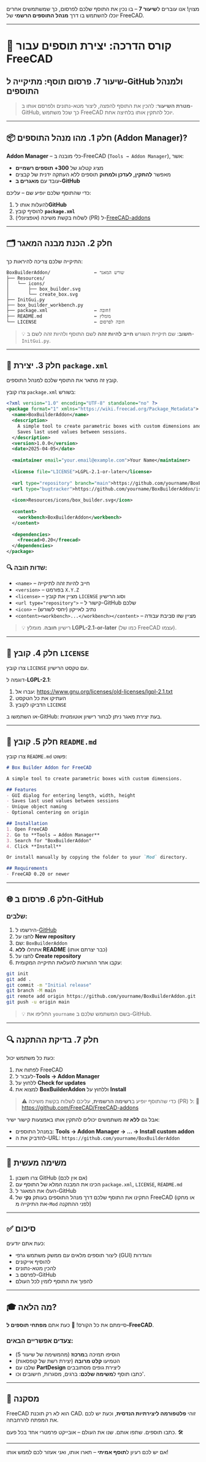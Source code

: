 מצוין! אנו עוברים ל**שיעור 7** – בו נכין את התוסף שלכם לפרסום, כך שמשתמשים אחרים יוכלו להשתמש בו דרך **מנהל התוספים הרשמי** של FreeCAD.

---

# 📘 קורס הדרכה: יצירת תוספים עבור FreeCAD
## שיעור 7. פרסום תוסף: מתיקייה ל-GitHub ולמנהל התוספים

> **מטרת השיעור**: להכין את התוסף להפצה, ליצור מטא-נתונים ולפרסם אותו ב-GitHub, כך שכל משתמש FreeCAD יוכל להתקין אותו בלחיצה אחת.

---

## 📦 חלק 1. מהו מנהל התוספים (Addon Manager)?

**Addon Manager** – כלי מובנה ב-FreeCAD (`Tools → Addon Manager`), אשר:
- מציג קטלוג של **300+ תוספים רשמיים**
- מאפשר **להתקין, לעדכן ולמחוק** תוספים ללא העתקה ידנית של קבצים
- עובד עם **מאגרים ב-GitHub**

כדי שהתוסף שלכם יופיע שם – עליכם:
1. להעלות אותו ל**GitHub**
2. להוסיף קובץ **`package.xml`**
3. (אופציונלי) לשלוח בקשת משיכה (PR) ל-[FreeCAD-addons](https://github.com/FreeCAD/FreeCAD-addons)

---

## 🗂 חלק 2. הכנת מבנה המאגר

התיקייה שלכם צריכה להיראות כך:

```
BoxBuilderAddon/                ← שורש המאגר
├── Resources/
│   └── icons/
│       ├── box_builder.svg
│       └── create_box.svg
├── InitGui.py
├── box_builder_workbench.py
├── package.xml                 ← חובה!
├── README.md                   ← מומלץ
└── LICENSE                     ← חובה לפרסום
```

> 💡 **חשוב**: שם תיקיית השורש **חייב להיות זהה** לשם התוסף ולהיות זהה לשם ב-`InitGui.py`.

---

## 📄 חלק 3. יצירת `package.xml`

קובץ זה מתאר את התוסף שלכם למנהל התוספים.

צרו קובץ `package.xml` בשורש:

```xml
<?xml version="1.0" encoding="UTF-8" standalone="no" ?>
<package format="1" xmlns="https://wiki.freecad.org/Package_Metadata">
  <name>BoxBuilderAddon</name>
  <description>
    A simple tool to create parametric boxes with custom dimensions and GUI.
    Saves last used values between sessions.
  </description>
  <version>1.0.0</version>
  <date>2025-04-05</date>
  
  <maintainer email="your.email@example.com">Your Name</maintainer>
  
  <license file="LICENSE">LGPL-2.1-or-later</license>
  
  <url type="repository" branch="main">https://github.com/yourname/BoxBuilderAddon</url>
  <url type="bugtracker">https://github.com/yourname/BoxBuilderAddon/issues</url>
  
  <icon>Resources/icons/box_builder.svg</icon>
  
  <content>
    <workbench>BoxBuilderAddon</workbench>
  </content>
  
  <dependencies>
    <freecad>0.20</freecad>
  </dependencies>
</package>
```

### 🔍 שדות חובה:
- `<name>` – חייב להיות זהה לתיקייה
- `<version>` – בפורמט `X.Y.Z`
- `<license>` – מציין את קובץ `LICENSE` וסוג הרישיון
- `<url type="repository">` – קישור ל-GitHub שלכם
- `<icon>` – נתיב לאייקון (יחסי לשורש)
- `<content><workbench>...</workbench></content>` – מציין שזו סביבת עבודה

> 💡 רישיון **חובה**. מומלץ **LGPL-2.1-or-later** (כמו של FreeCAD עצמו).

---

## 📄 חלק 4. קובץ `LICENSE`

צרו קובץ `LICENSE` עם טקסט הרישיון.

דוגמה ל-**LGPL-2.1**:
1. עברו אל: https://www.gnu.org/licenses/old-licenses/lgpl-2.1.txt
2. העתיקו את כל הטקסט
3. הדביקו לקובץ `LICENSE`

או השתמשו ב-GitHub: בעת יצירת מאגר ניתן לבחור רישיון אוטומטית.

---

## 📝 חלק 5. קובץ `README.md`

צרו קובץ `README.md` פשוט:

```markdown
# Box Builder Addon for FreeCAD

A simple tool to create parametric boxes with custom dimensions.

## Features
- GUI dialog for entering length, width, height
- Saves last used values between sessions
- Unique object naming
- Optional centering on origin

## Installation
1. Open FreeCAD
2. Go to **Tools → Addon Manager**
3. Search for "BoxBuilderAddon"
4. Click **Install**

Or install manually by copying the folder to your `Mod` directory.

## Requirements
- FreeCAD 0.20 or newer
```

---

## 🌐 חלק 6. פרסום ב-GitHub

### שלבים:
1. הירשמו ל-[GitHub](https://github.com/)
2. לחצו על **New repository**
3. שם: `BoxBuilderAddon`
4. אתחלו **ללא README** (כבר יצרתם אותו)
5. לחצו על **Create repository**
6. עקבו אחר ההוראות להעלאת התיקייה המקומית:

```bash
git init
git add .
git commit -m "Initial release"
git branch -M main
git remote add origin https://github.com/yourname/BoxBuilderAddon.git
git push -u origin main
```

> 💡 החליפו את `yourname` בשם המשתמש שלכם ב-GitHub.

---

## 🔍 חלק 7. בדיקת ההתקנה

כעת כל משתמש יכול:
1. לפתוח את FreeCAD
2. לעבור ל-**Tools → Addon Manager**
3. ללחוץ על **Check for updates**
4. למצוא את **BoxBuilderAddon** וללחוץ על **Install**

> ⚠️ כדי שהתוסף יופיע ב**רשימה הרשמית**, עליכם לשלוח בקשת משיכה (PR) ל:
> 🔗 https://github.com/FreeCAD/FreeCAD-addons

אבל גם **ללא זה** משתמשים יכולים להתקין אותו באמצעות קישור ישיר:
- במנהל התוספים: **Tools → Addon Manager → ... → Install custom addon**
- להדביק את ה-URL: `https://github.com/yourname/BoxBuilderAddon`

---

## 🧪 משימה מעשית

1. צרו חשבון GitHub (אם אין לכם)
2. הכינו את המבנה המלא של התוסף עם `package.xml`, `LICENSE`, `README.md`
3. העלו את המאגר ל-GitHub
4. התקינו את התוסף שלכם דרך מנהל התוספים בעותק **נקי** של FreeCAD (או מחקו את התיקייה מ-`Mod` לפני ההתקנה)

---

## ✅ סיכום

כעת אתם יודעים:
- ליצור תוספים מלאים עם ממשק משתמש גרפי (GUI) והגדרות
- להוסיף אייקונים
- להכין מטא-נתונים
- לפרסם ב-GitHub
- להפוך את התוסף לזמין לכל העולם

---

## 🎓 מה הלאה?

סיימתם את כל הקורס! 🎉
כעת אתם **מפתחי תוספים ל-FreeCAD**.

### צעדים אפשריים הבאים:
- הוסיפו תמיכה ב**מרכוז** (מהמשימה של שיעור 5)
- הטמיעו **קלט מרובה** (יצירת רשת של קופסאות)
- שלבו עם **PartDesign** ליצירת גופים מסתובבים
- כתבו תוסף ל**משימה שלכם**: ברגים, מסגרות, חישובים וכו'.

---

## 💬 מסקנה

FreeCAD הוא לא רק תוכנת CAD.
זוהי **פלטפורמה ליצירתיות הנדסית**, וכעת יש לכם את המפתח להרחבתה.

כתבו תוספים. שתפו אותם. שנו את העולם – אובייקט פרמטרי אחד בכל פעם. 🛠️

---

אם יש לכם רעיון ל**תוסף אמיתי** – תארו אותו, ואני אעזור לכם לממש אותו!